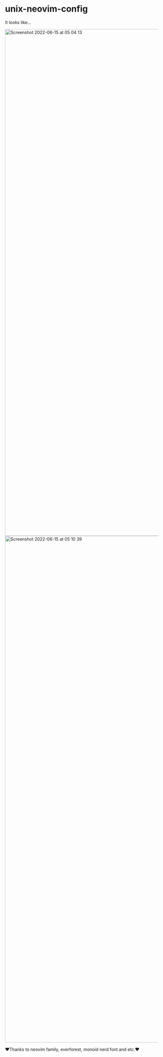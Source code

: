 # unix-neovim-config

It looks like...

<img width="1672" alt="Screenshot 2022-06-15 at 05 04 13" src="https://user-images.githubusercontent.com/54557384/173730153-4ed5304d-4311-4973-904f-d1bc92695a69.png">
<img width="1672" alt="Screenshot 2022-06-15 at 05 10 39" src="https://user-images.githubusercontent.com/54557384/173730175-74a5c72d-93eb-4db4-8800-99053f975b44.png">

❤️Thanks to neovim family, everforest, monoid nerd font and etc.❤️
